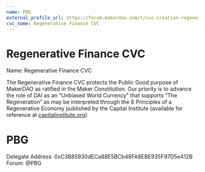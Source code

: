 ```yaml
---
name: PBG
external_profile_url: https://forum.makerdao.com/t/cvc-creation-regenerative-finance-cvc/20354
cvc_name: Regenerative Finance CVC
---
```


# Regenerative Finance CVC
Name: Regenerative Finance CVC

The Regenerative Finance CVC protects the Public Good purpose of MakerDAO as ratified in the Maker Constitution. Our priority is to advance the role of DAI as an “Unbiased World Currency” that supports “The Regeneration” as may be interpreted through the 8 Principles of a Regenerative Economy published by the Capital Institute (available for reference at [capitalinstitute.org](https://capitalinstitute.org/8-principles-regenerative-economy/)).

# PBG
Delegate Address: 0xC3B85930dECa88E5BCb48FA8EBE935F97D5e412B  
Forum: @PBG  
